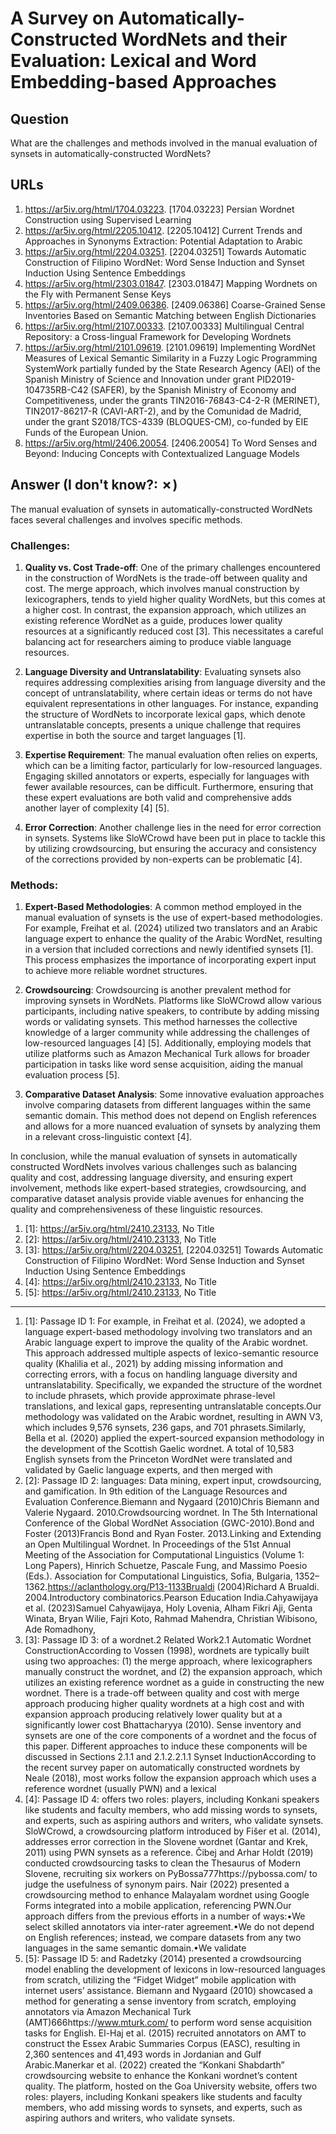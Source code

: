 # A Survey on Automatically-Constructed WordNets and their Evaluation: Lexical and Word Embedding-based Approaches

## Question

What are the challenges and methods involved in the manual evaluation of synsets in automatically-constructed WordNets?

## URLs

1. https://ar5iv.org/html/1704.03223. [1704.03223] Persian Wordnet Construction using Supervised Learning
2. https://ar5iv.org/html/2205.10412. [2205.10412] Current Trends and Approaches in Synonyms Extraction: Potential Adaptation to Arabic
3. https://ar5iv.org/html/2204.03251. [2204.03251] Towards Automatic Construction of Filipino WordNet: Word Sense Induction and Synset Induction Using Sentence Embeddings
4. https://ar5iv.org/html/2303.01847. [2303.01847] Mapping Wordnets on the Fly with Permanent Sense Keys
5. https://ar5iv.org/html/2409.06386. [2409.06386] Coarse-Grained Sense Inventories Based on Semantic Matching between English Dictionaries
6. https://ar5iv.org/html/2107.00333. [2107.00333] Multilingual Central Repository: a Cross-lingual Framework for Developing Wordnets
7. https://ar5iv.org/html/2101.09619. [2101.09619] Implementing WordNet Measures of Lexical Semantic Similarity in a Fuzzy Logic Programming SystemWork partially funded by the State Research Agency (AEI) of the Spanish Ministry of Science and Innovation under grant PID2019-104735RB-C42 (SAFER), by the Spanish Ministry of Economy and Competitiveness, under the grants TIN2016-76843-C4-2-R (MERINET), TIN2017-86217-R (CAVI-ART-2), and by the Comunidad de Madrid, under the grant S2018/TCS-4339 (BLOQUES-CM), co-funded by EIE Funds of the European Union.
8. https://ar5iv.org/html/2406.20054. [2406.20054] To Word Senses and Beyond: Inducing Concepts with Contextualized Language Models

## Answer (I don't know?: ✗)

The manual evaluation of synsets in automatically-constructed WordNets faces several challenges and involves specific methods. 

### Challenges:

1. **Quality vs. Cost Trade-off**: One of the primary challenges encountered in the construction of WordNets is the trade-off between quality and cost. The merge approach, which involves manual construction by lexicographers, tends to yield higher quality WordNets, but this comes at a higher cost. In contrast, the expansion approach, which utilizes an existing reference WordNet as a guide, produces lower quality resources at a significantly reduced cost [3]. This necessitates a careful balancing act for researchers aiming to produce viable language resources.

2. **Language Diversity and Untranslatability**: Evaluating synsets also requires addressing complexities arising from language diversity and the concept of untranslatability, where certain ideas or terms do not have equivalent representations in other languages. For instance, expanding the structure of WordNets to incorporate lexical gaps, which denote untranslatable concepts, presents a unique challenge that requires expertise in both the source and target languages [1].

3. **Expertise Requirement**: The manual evaluation often relies on experts, which can be a limiting factor, particularly for low-resourced languages. Engaging skilled annotators or experts, especially for languages with fewer available resources, can be difficult. Furthermore, ensuring that these expert evaluations are both valid and comprehensive adds another layer of complexity [4] [5].

4. **Error Correction**: Another challenge lies in the need for error correction in synsets. Systems like SloWCrowd have been put in place to tackle this by utilizing crowdsourcing, but ensuring the accuracy and consistency of the corrections provided by non-experts can be problematic [4]. 

### Methods:

1. **Expert-Based Methodologies**: A common method employed in the manual evaluation of synsets is the use of expert-based methodologies. For example, Freihat et al. (2024) utilized two translators and an Arabic language expert to enhance the quality of the Arabic WordNet, resulting in a version that included corrections and newly identified synsets [1]. This process emphasizes the importance of incorporating expert input to achieve more reliable wordnet structures.

2. **Crowdsourcing**: Crowdsourcing is another prevalent method for improving synsets in WordNets. Platforms like SloWCrowd allow various participants, including native speakers, to contribute by adding missing words or validating synsets. This method harnesses the collective knowledge of a larger community while addressing the challenges of low-resourced languages [4] [5]. Additionally, employing models that utilize platforms such as Amazon Mechanical Turk allows for broader participation in tasks like word sense acquisition, aiding the manual evaluation process [5].

3. **Comparative Dataset Analysis**: Some innovative evaluation approaches involve comparing datasets from different languages within the same semantic domain. This method does not depend on English references and allows for a more nuanced evaluation of synsets by analyzing them in a relevant cross-linguistic context [4].

In conclusion, while the manual evaluation of synsets in automatically constructed WordNets involves various challenges such as balancing quality and cost, addressing language diversity, and ensuring expert involvement, methods like expert-based strategies, crowdsourcing, and comparative dataset analysis provide viable avenues for enhancing the quality and comprehensiveness of these linguistic resources.

1. [1]:  https://ar5iv.org/html/2410.23133, No Title
2. [2]:  https://ar5iv.org/html/2410.23133, No Title
3. [3]:  https://ar5iv.org/html/2204.03251, [2204.03251] Towards Automatic Construction of Filipino WordNet: Word Sense Induction and Synset Induction Using Sentence Embeddings
4. [4]:  https://ar5iv.org/html/2410.23133, No Title
5. [5]:  https://ar5iv.org/html/2410.23133, No Title
---
1. [1]:  Passage ID 1: For example, in Freihat et al. (2024), we adopted a language expert-based methodology involving two translators and an Arabic language expert to improve the quality of the Arabic wordnet. This approach addressed multiple aspects of lexico-semantic resource quality (Khalilia et al., 2021) by adding missing information and correcting errors, with a focus on handling language diversity and untranslatability. Specifically, we expanded the structure of the wordnet to include phrasets, which provide approximate phrase-level translations, and lexical gaps, representing untranslatable concepts.Our methodology was validated on the Arabic wordnet, resulting in AWN V3, which includes 9,576 synsets, 236 gaps, and 701 phrasets.Similarly, Bella et al. (2020) applied the expert-sourced expansion methodology in the development of the Scottish Gaelic wordnet. A total of 10,583 English synsets from the Princeton WordNet were translated and validated by Gaelic language experts, and then merged with
2. [2]:  Passage ID 2: languages: Data mining, expert input, crowdsourcing, and gamification. In 9th edition of the Language Resources and Evaluation Conference.Biemann and Nygaard (2010)Chris Biemann and Valerie Nygaard. 2010.Crowdsourcing wordnet. In The 5th International Conference of the Global WordNet Association (GWC-2010).Bond and Foster (2013)Francis Bond and Ryan Foster. 2013.Linking and Extending an Open Multilingual Wordnet. In Proceedings of the 51st Annual Meeting of the Association for Computational Linguistics (Volume 1: Long Papers), Hinrich Schuetze, Pascale Fung, and Massimo Poesio (Eds.). Association for Computational Linguistics, Sofia, Bulgaria, 1352–1362.https://aclanthology.org/P13-1133Brualdi (2004)Richard A Brualdi. 2004.Introductory combinatorics.Pearson Education India.Cahyawijaya et al. (2023)Samuel Cahyawijaya, Holy Lovenia, Alham Fikri Aji, Genta Winata, Bryan Wilie, Fajri Koto, Rahmad Mahendra, Christian Wibisono, Ade Romadhony,
3. [3]:  Passage ID 3: of a wordnet.2 Related Work2.1 Automatic Wordnet ConstructionAccording to Vossen (1998), wordnets are typically built using two approaches: (1) the merge approach, where lexicographers manually construct the wordnet, and (2) the expansion approach, which utilizes an existing reference wordnet as a guide in constructing the new wordnet. There is a trade-off between quality and cost with merge approach producing higher quality wordnets at a high cost and with expansion approach producing relatively lower quality but at a significantly lower cost Bhattacharyya (2010). Sense inventory and synsets are one of the core components of a wordnet and the focus of this paper. Different approaches to induce these components will be discussed in Sections 2.1.1 and 2.1.2.2.1.1 Synset InductionAccording to the recent survey paper on automatically constructed wordnets by Neale (2018), most works follow the expansion approach which uses a reference wordnet (usually PWN) and a lexical
4. [4]:  Passage ID 4: offers two roles: players, including Konkani speakers like students and faculty members, who add missing words to synsets, and experts, such as aspiring authors and writers, who validate synsets. SloWCrowd, a crowdsourcing platform introduced by Fišer et al. (2014), addresses error correction in the Slovene wordnet (Gantar and Krek, 2011) using PWN synsets as a reference. Čibej and Arhar Holdt (2019) conducted crowdsourcing tasks to clean the Thesaurus of Modern Slovene, recruiting six workers on PyBossa777https://pybossa.com/ to judge the usefulness of synonym pairs. Nair (2022) presented a crowdsourcing method to enhance Malayalam wordnet using Google Forms integrated into a mobile application, referencing PWN.Our approach differs from the previous efforts in a number of ways:•We select skilled annotators via inter-rater agreement.•We do not depend on English references; instead, we compare datasets from any two languages in the same semantic domain.•We validate
5. [5]:  Passage ID 5: and Radetzky (2014) presented a crowdsourcing model enabling the development of lexicons in low-resourced languages from scratch, utilizing the “Fidget Widget” mobile application with internet users’ assistance. Biemann and Nygaard (2010) showcased a method for generating a sense inventory from scratch, employing annotators via Amazon Mechanical Turk (AMT)666https://www.mturk.com/ to perform word sense acquisition tasks for English. El-Haj et al. (2015) recruited annotators on AMT to construct the Essex Arabic Summaries Corpus (EASC), resulting in 2,360 sentences and 41,493 words in Jordanian and Gulf Arabic.Manerkar et al. (2022) created the “Konkani Shabdarth” crowdsourcing website to enhance the Konkani wordnet’s content quality. The platform, hosted on the Goa University website, offers two roles: players, including Konkani speakers like students and faculty members, who add missing words to synsets, and experts, such as aspiring authors and writers, who validate synsets.